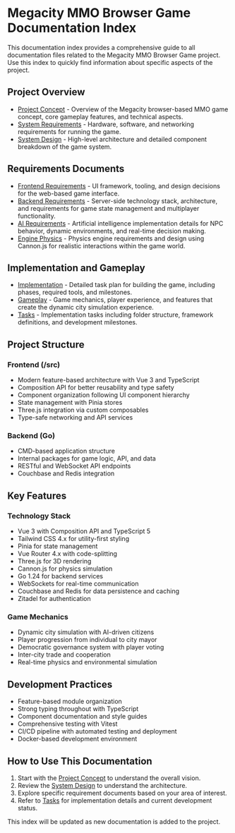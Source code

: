 # Megacity MMO Browser Game Documentation Index

This documentation index provides a comprehensive guide to all documentation files related to the Megacity MMO Browser Game project. Use this index to quickly find information about specific aspects of the project.

## Project Overview

- [Project Concept](project.md) - Overview of the Megacity browser-based MMO game concept, core gameplay features, and technical aspects.
- [System Requirements](system-requirements.md) - Hardware, software, and networking requirements for running the game.
- [System Design](system-design.md) - High-level architecture and detailed component breakdown of the game system.

## Requirements Documents

- [Frontend Requirements](frontend-requirements.md) - UI framework, tooling, and design decisions for the web-based game interface.
- [Backend Requirements](backend-requirements.md) - Server-side technology stack, architecture, and requirements for game state management and multiplayer functionality.
- [AI Requirements](ai-requirements.md) - Artificial intelligence implementation details for NPC behavior, dynamic environments, and real-time decision making.
- [Engine Physics](engine-physics.md) - Physics engine requirements and design using Cannon.js for realistic interactions within the game world.

## Implementation and Gameplay

- [Implementation](implementation.md) - Detailed task plan for building the game, including phases, required tools, and milestones.
- [Gameplay](gameplay.md) - Game mechanics, player experience, and features that create the dynamic city simulation experience.
- [Tasks](tasks.md) - Implementation tasks including folder structure, framework definitions, and development milestones.

## Project Structure

### Frontend (/src)
- Modern feature-based architecture with Vue 3 and TypeScript
- Composition API for better reusability and type safety
- Component organization following UI component hierarchy
- State management with Pinia stores
- Three.js integration via custom composables
- Type-safe networking and API services

### Backend (Go)
- CMD-based application structure
- Internal packages for game logic, API, and data
- RESTful and WebSocket API endpoints
- Couchbase and Redis integration

## Key Features

### Technology Stack
- Vue 3 with Composition API and TypeScript 5
- Tailwind CSS 4.x for utility-first styling
- Pinia for state management
- Vue Router 4.x with code-splitting
- Three.js for 3D rendering
- Cannon.js for physics simulation
- Go 1.24 for backend services
- WebSockets for real-time communication
- Couchbase and Redis for data persistence and caching
- Zitadel for authentication

### Game Mechanics
- Dynamic city simulation with AI-driven citizens
- Player progression from individual to city mayor
- Democratic governance system with player voting
- Inter-city trade and cooperation
- Real-time physics and environmental simulation

## Development Practices
- Feature-based module organization
- Strong typing throughout with TypeScript
- Component documentation and style guides
- Comprehensive testing with Vitest
- CI/CD pipeline with automated testing and deployment
- Docker-based development environment

## How to Use This Documentation

1. Start with the [Project Concept](project.md) to understand the overall vision.
2. Review the [System Design](system-design.md) to understand the architecture.
3. Explore specific requirement documents based on your area of interest.
4. Refer to [Tasks](tasks.md) for implementation details and current development status.

This index will be updated as new documentation is added to the project. 